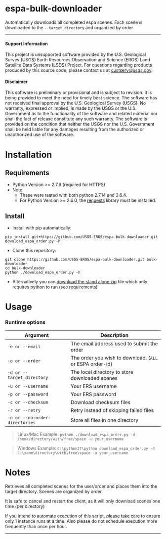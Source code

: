 # espa-bulk-downloader

Automatically downloads all completed espa scenes.  Each scene is downloaded to the `--target_directory` and organized by order.

---

#### Support Information

This project is unsupported software provided by the U.S. Geological Survey (USGS) Earth Resources Observation and Science (EROS) Land Satellite Data Systems (LSDS) Project. For questions regarding products produced by this source code, please contact us at [custserv@usgs.gov][2].

#### Disclaimer

This software is preliminary or provisional and is subject to revision. It is being provided to meet the need for timely best science. The software has not received final approval by the U.S. Geological Survey (USGS). No warranty, expressed or implied, is made by the USGS or the U.S. Government as to the functionality of the software and related material nor shall the fact of release constitute any such warranty. The software is provided on the condition that neither the USGS nor the U.S. Government shall be held liable for any damages resulting from the authorized or unauthorized use of the software.


# Installation

## Requirements

* Python Version >= 2.7.9 (required for HTTPS)
* Note:
  * These were tested with both python 2.7.14 and 3.6.4.
  * For Python Version >= 2.6.0, the [requests][3] library must be installed.


## Install
* Install with pip automatically:
```
pip install git+https://github.com/USGS-EROS/espa-bulk-downloader.git
download_espa_order.py -h
```
* Clone this repository:
```
git clone https://github.com/USGS-EROS/espa-bulk-downloader.git bulk-downloader
cd bulk-downloader
python ./download_espa_order.py -h
```
* Alternatively you can [download the stand alone zip][1] file which only requires python to run (see [requirements](#requirements))

# Usage
### Runtime options

Argument | Description
---|---
`-e or --email` | The email address used to submit the order
`-o or --order` | The order you wish to download.  (`ALL` or ESPA order-id)
`-d or --target_directory` | The local directory to store downloaded scenes
`-u or --username` | Your ERS username
`-p or --password` | Your ERS password
`-c or --checksum` | Download checksum files
`-r or --retry` | Retry instead of skipping failed files
`-n or --no-order-directories` | Store all files in one directory

> Linux/Mac Example: `python ./download_espa_order.py -d /some/directory/with/free/space -u your_username`

> Windows Example: `C:\python27\python download_espa_order.py -d C:\some\directory\with\free\space -u your_username`

# Notes
Retrieves all completed scenes for the user/order
and places them into the target directory.
Scenes are organized by order.

It is safe to cancel and restart the client, as it will
only download scenes one time (per directory)

If you intend to automate execution of this script,
please take care to ensure only 1 instance runs at a time.
Also please do not schedule execution more frequently than
once per hour.

---




[1]: https://github.com/USGS-EROS/espa-bulk-downloader/archive/master.zip
[2]: mailto:custserv@usgs.gov
[3]: https://github.com/requests/requests
